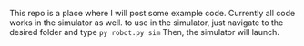 This repo is a place where I will post some example code. Currently all code works in the simulator as well. to use in the simulator, just navigate to the desired folder and type `py robot.py sim` Then, the simulator will launch.